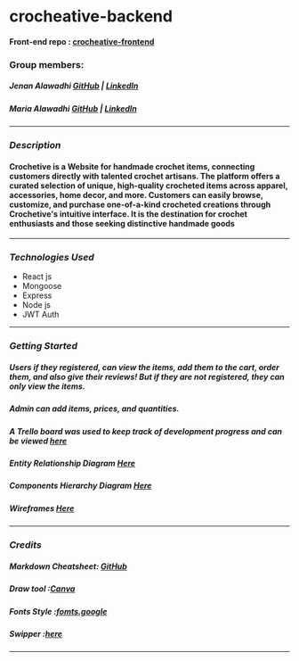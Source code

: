 # crocheative-backend
#### Front-end repo : [crocheative-frontend](https://github.com/maria0alawadhi/crocheative-frontend)

### Group members:

##### Jenan Alawadhi [GitHub](https://github.com/jenanalawadhi1) | [LinkedIn](https://www.linkedin.com/in/jenan-alawadhi//)

##### Maria Alawadhi [GitHub](https://github.com/maria0alawadhi) | [LinkedIn](https://www.linkedin.com/in/marya-alawadhi/)

---

### **_Description_**

#### Crochetive is a Website for handmade crochet items, connecting customers directly with talented crochet artisans. The platform offers a curated selection of unique, high-quality crocheted items across apparel, accessories, home decor, and more. Customers can easily browse, customize, and purchase one-of-a-kind crocheted creations through Crochetive's intuitive interface. It is the destination for crochet enthusiasts and those seeking distinctive handmade goods

---

### **_Technologies Used_**

- React js
- Mongoose
- Express
- Node js
- JWT Auth

---

### **_Getting Started_**


##### Users if they registered, can view the items, add them to the cart, order them, and also give their reviews! But if they are not registered, they can only view the items.

#####  Admin can add items, prices, and quantities.

##### A Trello board was used to keep track of development progress and can be viewed [here](https://trello.com/b/8yUaxHsC/crocheative)

##### Entity Relationship Diagram [Here](https://www.canva.com/design/DAGJmiMBaoQ/b-ww6jXGDT_mDnCM0x5SfQ/edit?utm_content=DAGJmiMBaoQ&utm_campaign=designshare&utm_medium=link2&utm_source=sharebutton)
##### Components Hierarchy Diagram [Here](https://www.canva.com/design/DAGJ5I7FmKc/3lBERCmkhgScyOALwObomw/edit?utm_content=DAGJ5I7FmKc&utm_campaign=designshare&utm_medium=link2&utm_source=sharebutton)
##### Wireframes [Here](https://www.canva.com/design/DAGJmWeh_O4/bWPaVnBbFH15WtfrqXVsKg/edit)


---

### **_Credits_**

##### Markdown Cheatsheet: [GitHub](https://guides.github.com/pdfs/markdown-cheatsheet-online.pdf)
##### Draw tool :[Canva](https://www.canva.com/)
##### Fonts Style :[fomts.google](https://fonts.google.com/)
##### Swipper :[here](https://swiperjs.com/get-started)
---
